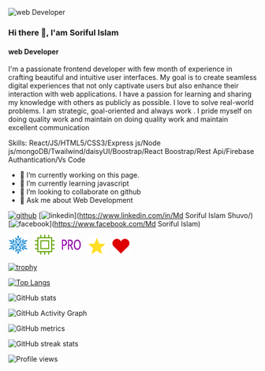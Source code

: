 ![web Developer](https://scontent.fdac27-1.fna.fbcdn.net/v/t39.30808-6/255182757_1189483468244398_4273138860040395248_n.jpg?_nc_cat=110&cb=99be929b-59f725be&ccb=1-7&_nc_sid=09cbfe&_nc_eui2=AeFuncq24WTo-1j3p3xG8W_yXtkEjRU2UY9e2QSNFTZRj98x_lIsAFUiR5j5IQgc6J29pSuze-IG3OXc9VAtxcd7&_nc_ohc=CXnoAKCwjh8AX86KwXp&_nc_ht=scontent.fdac27-1.fna&oh=00_AfCllRA10v53UQTAW5T64wOcv0RE8Ee7634UADITzmALvg&oe=6475C789)

### Hi there 👋, I'am Soriful Islam
#### web Developer

I'm a passionate frontend developer with few month of experience in crafting beautiful and intuitive user interfaces. My goal is to create seamless digital experiences that not only captivate users but also enhance their interaction with web applications. I have a passion for learning and sharing my knowledge with others as publicly as possible. I love to solve real-world problems. I am strategic, goal-oriented and always work . I pride myself on doing quality work and maintain on doing quality work and maintain excellent communication

Skills: React/JS/HTML5/CSS3/Express js/Node js/mongoDB/Twailwind/daisyUI/Boostrap/React Boostrap/Rest Api/Firebase Authantication/Vs Code

- 🔭 I’m currently working on this page. 
- 🌱 I’m currently learning javascript 
- 👯 I’m looking to collaborate on github 
- 💬 Ask me about Web Development 


[<img src='https://cdn.jsdelivr.net/npm/simple-icons@3.0.1/icons/github.svg' alt='github' height='40'>](https://github.com/soriful15)  [<img src='https://cdn.jsdelivr.net/npm/simple-icons@3.0.1/icons/linkedin.svg' alt='linkedin' height='40'>](https://www.linkedin.com/in/Md Soriful Islam Shuvo/)  [<img src='https://cdn.jsdelivr.net/npm/simple-icons@3.0.1/icons/facebook.svg' alt='facebook' height='40'>](https://www.facebook.com/Md Soriful Islam)  

<a href='https://archiveprogram.github.com/'><img src='https://raw.githubusercontent.com/acervenky/animated-github-badges/master/assets/acbadge.gif' width='40' height='40'></a> <a href='https://docs.github.com/en/developers'><img src='https://raw.githubusercontent.com/acervenky/animated-github-badges/master/assets/devbadge.gif' width='40' height='40'></a> <a href='https://github.com/pricing'><img src='https://raw.githubusercontent.com/acervenky/animated-github-badges/master/assets/pro.gif' width='40' height='40'></a> <a href='https://stars.github.com/'><img src='https://raw.githubusercontent.com/acervenky/animated-github-badges/master/assets/starbadge.gif' width='35' height='35'></a> <a href='https://docs.github.com/en/github/supporting-the-open-source-community-with-github-sponsors'><img src='https://raw.githubusercontent.com/acervenky/animated-github-badges/master/assets/sponsorbadge.gif' width='35' height='35'></a> 

[![trophy](https://github-profile-trophy.vercel.app/?username=soriful15)](https://github.com/ryo-ma/github-profile-trophy)

[![Top Langs](https://github-readme-stats.vercel.app/api/top-langs/?username=soriful15)](https://github.com/anuraghazra/github-readme-stats)

![GitHub stats](https://github-readme-stats.vercel.app/api?username=soriful15&show_icons=true&count_private=true)  

![GitHub Activity Graph](https://activity-graph.herokuapp.com/graph?username=soriful15)  

![GitHub metrics](https://metrics.lecoq.io/soriful15)  

![GitHub streak stats](https://streak-stats.demolab.com/?user=soriful15)  

![Profile views](https://gpvc.arturio.dev/soriful15)  

